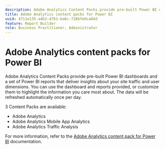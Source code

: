 ```yaml
---
description: Adobe Analytics Content Packs provide pre-built Power BI dashboards and a set of Power BI reports that deliver insights about your site traffic and user dimensions. You can use the dashboard and reports provided, or customize them to highlight the information you care most about. The data will be refreshed automatically once per day.
title: Adobe Analytics content packs for Power BI
uuid: 4711e135-a4b2-4761-ba6c-728bfe0ca84d
feature: Report Builder
role: Business Practitioner, Administrator
---
```


# Adobe Analytics content packs for Power BI

Adobe Analytics Content Packs provide pre-built Power BI dashboards and a set of Power BI reports that deliver insights about your site traffic and user dimensions. You can use the dashboard and reports provided, or customize them to highlight the information you care most about. The data will be refreshed automatically once per day.

3 Content Packs are available:

* Adobe Analytics 
* Adobe Analytics Mobile App Analytics 
* Adobe Analytics Traffic Analysis

For more information, refer to the [Adobe Analytics content pack for Power BI](https://powerbi.microsoft.com/en-us/documentation/powerbi-content-pack-adobe-analytics/) documentation.
